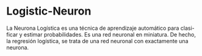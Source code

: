 # Logistic-Neuron
La Neurona Logística es una técnica de aprendizaje automático para clasi- ficar y estimar probabilidades. Es una red neuronal en miniatura. De hecho, la regresión logística, se trata de una red neuronal con exactamente una neurona.
